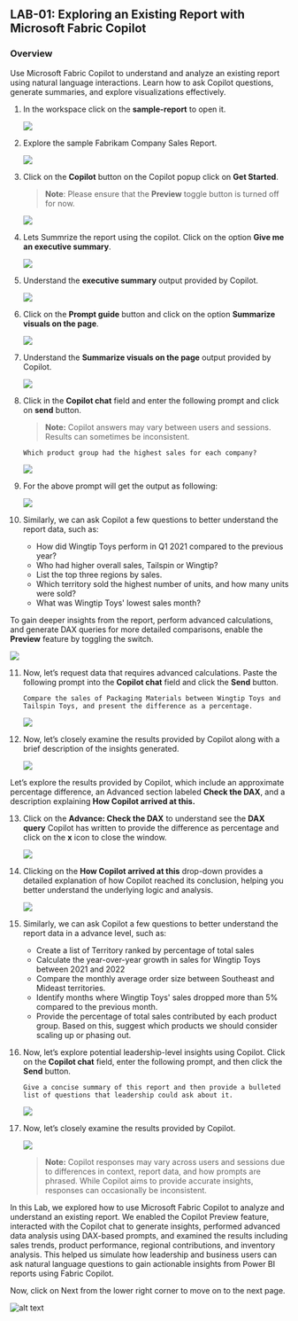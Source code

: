 ## LAB-01: Exploring an Existing Report with Microsoft Fabric Copilot

### Overview

Use Microsoft Fabric Copilot to understand and analyze an existing report using natural language interactions. Learn how to ask Copilot questions, generate summaries, and explore visualizations effectively.

1. In the **<inject key= "WorkspaceName" enableCopy="false"/>** workspace click on the **sample-report** to open it.

    ![](media1/1.1.png)

2. Explore the sample Fabrikam Company Sales Report.

    ![](media1/report.png)

3. Click on the **Copilot** button on the Copilot popup click on **Get Started**.

    >**Note**: Please ensure that the **Preview** toggle button is turned off for now.

    ![](media1/1.3.png)

4. Lets Summrize the report using the copilot. Click on the option **Give me an executive summary**. 

    ![](media1/1.4.png)

5. Understand the **executive summary** output provided by Copilot.

    ![](media1/1.5.png)    

6. Click on the **Prompt guide** button and click on the option **Summarize visuals on the page**.

    ![](media1/1.6.png)

7. Understand the **Summarize visuals on the page** output provided by Copilot.

    ![](media1/1.7.png)

8. Click in the **Copilot chat** field and enter the following prompt and click on **send** button.

    >**Note:** Copilot answers may vary between users and sessions. Results can sometimes be inconsistent.

    ```
    Which product group had the highest sales for each company?
    ```

    ![](media1/1.8.png)

9. For the above prompt will get the output as following:

    ![](media1/1.9.png)

10. Similarly, we can ask Copilot a few questions to better understand the report data, such as:

    - How did Wingtip Toys perform in Q1 2021 compared to the previous year?
    - Who had higher overall sales, Tailspin or Wingtip?
    - List the top three regions by sales.
    - Which territory sold the highest number of units, and how many units were sold?
    - What was Wingtip Toys' lowest sales month?

To gain deeper insights from the report, perform advanced calculations, and generate DAX queries for more detailed comparisons, enable the **Preview** feature by toggling the switch.

![](media1/1.10.png)

11. Now, let’s request data that requires advanced calculations. Paste the following prompt into the **Copilot chat** field and click the **Send** button.

    ```
    Compare the sales of Packaging Materials between Wingtip Toys and Tailspin Toys, and present the difference as a percentage.
    ```
    ![](media1/1.11.png)

12. Now, let’s closely examine the results provided by Copilot along with a brief description of the insights generated.

    ![](media1/1.12.png)


Let’s explore the results provided by Copilot, which include an approximate percentage difference, an Advanced section labeled **Check the DAX**, and a description explaining **How Copilot arrived at this.**

13. Click on the **Advance: Check the DAX** to understand see the **DAX query** Copilot has written to provide the difference as percentage and click on the **x** icon to close the window.

    ![](media1/1.13.png)

14. Clicking on the **How Copilot arrived at this** drop-down provides a detailed explanation of how Copilot reached its conclusion, helping you better understand the underlying logic and analysis. 

    ![](media1/1.14.png)

15. Similarly, we can ask Copilot a few questions to better understand the report data in a advance level, such as:

    - Create a list of Territory ranked by percentage of total sales
    - Calculate the year-over-year growth in sales for Wingtip Toys between 2021 and 2022
    - Compare the monthly average order size between Southeast and Mideast territories.
    - Identify months where Wingtip Toys' sales dropped more than 5% compared to the previous month.
    - Provide the percentage of total sales contributed by each product group. Based on this, suggest which products we should consider scaling up or phasing out.

16. Now, let’s explore potential leadership-level insights using Copilot. Click on the **Copilot chat** field, enter the following prompt, and then click the **Send** button.
    
    ```
    Give a concise summary of this report and then provide a bulleted list of questions that leadership could ask about it.
    ```
    ![](media1/1.16.png)

17. Now, let’s closely examine the results provided by Copilot.

    ![](media1/1.17.png)

    >**Note:** Copilot responses may vary across users and sessions due to differences in context, report data, and how prompts are phrased. While Copilot aims to provide accurate insights, responses can occasionally be inconsistent.

In this Lab, we explored how to use Microsoft Fabric Copilot to analyze and understand an existing report. We enabled the Copilot Preview feature, interacted with the Copilot chat to generate insights, performed advanced data analysis using DAX-based prompts, and examined the results including sales trends, product performance, regional contributions, and inventory analysis. This helped us simulate how leadership and business users can ask natural language questions to gain actionable insights from Power BI reports using Fabric Copilot.

Now, click on Next from the lower right corner to move on to the next page.

![alt text](media/nextpage.png)